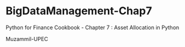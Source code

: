 # BigDataManagement-Chap7
Python for Finance Cookbook - Chapter 7 : Asset Allocation in Python 

Muzammil-UPEC
